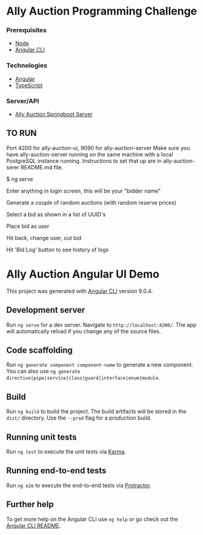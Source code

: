 # Ally Auction Programming Challenge
### Prerequisites
* [Node](https://nodejs.org/en/)
* [Angular CLI](https://cli.angular.io/)
### Technologies
* [Angular](https://angular.io/)
* [TypeScript](https://www.typescriptlang.org/)
### Server/API
* [Ally Auction Springboot Server](https://github.com/syousif87/ally-auction-server)

## TO RUN
Port 4200 for ally-auction-ui, 9090 for ally-auction-server
Make sure you have ally-auction-server running on the same machine with a local PostgreSQL instance running.  Instructions to set that up are in ally-auction-serer README.md file.

$ ng serve

Enter anything in login screen, this will be your "bidder name"

Generate a couple of random auctions (with random reserve prices)

Select a bid as shown in a list of UUID's

Place bid as user

Hit back, change user, out bid

Hit 'Bid Log' button to see history of logs

# Ally Auction Angular UI Demo

This project was generated with [Angular CLI](https://github.com/angular/angular-cli) version 9.0.4.

## Development server

Run `ng serve` for a dev server. Navigate to `http://localhost:4200/`. The app will automatically reload if you change any of the source files.

## Code scaffolding

Run `ng generate component component-name` to generate a new component. You can also use `ng generate directive|pipe|service|class|guard|interface|enum|module`.

## Build

Run `ng build` to build the project. The build artifacts will be stored in the `dist/` directory. Use the `--prod` flag for a production build.

## Running unit tests

Run `ng test` to execute the unit tests via [Karma](https://karma-runner.github.io).

## Running end-to-end tests

Run `ng e2e` to execute the end-to-end tests via [Protractor](http://www.protractortest.org/).

## Further help

To get more help on the Angular CLI use `ng help` or go check out the [Angular CLI README](https://github.com/angular/angular-cli/blob/master/README.md).